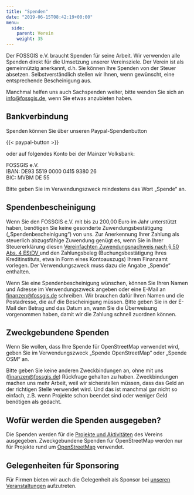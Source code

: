 ```yaml
---
title: "Spenden"
date: "2019-06-15T08:42:19+00:00"
menu:
  side:
    parent: Verein
    weight: 35
---
```


Der FOSSGIS e.V. braucht Spenden für seine Arbeit. Wir verwenden alle Spenden
direkt für die Umsetzung unserer Vereinsziele. Der Verein ist als
gemeinnützig anerkannt, d.h. Sie können Ihre Spenden von der Steuer absetzen.
Selbstverständlich stellen wir Ihnen, wenn gewünscht, eine entsprechende
Bescheinigung aus.

Manchmal helfen uns auch Sachspenden weiter, bitte wenden Sie sich an
<a href="mailto:info@fossgis.de">info@fossgis.de</a>, wenn Sie etwas anzubieten
haben.

## Bankverbindung

Spenden können Sie über unseren Paypal-Spendenbutton

{{< paypal-button >}}

oder auf folgendes Konto bei der Mainzer Volksbank:

FOSSGIS e.V.<br/>
IBAN: DE93 5519 0000 0415 9380 26<br/>
BIC: MVBM DE 55

Bitte geben Sie im Verwendungszweck mindestens das Wort „Spende“ an.

## Spendenbescheinigung

Wenn Sie den FOSSGIS e.V. mit bis zu 200,00 Euro im Jahr unterstützt haben,
benötigen Sie keine gesonderte Zuwendungsbestätigung („Spendenbescheinigung“)
von uns. Zur Anerkennung Ihrer Zahlung als steuerlich abzugsfähige Zuwendung
genügt es, wenn Sie in Ihrer Steuererklärung diesen [Vereinfachten
Zuwendungsnachweis nach § 50 Abs. 4 EStDV
](Vereinfachter-Zuwendungsnachweis-FOSSGIS.pdf) und den Zahlungsbeleg
(Buchungsbestätigung Ihres Kreditinstituts, etwa in Form eines Kontoauszugs)
Ihrem Finanzamt vorlegen. Der Verwendungszweck muss dazu die Angabe „Spende“
enthalten.

Wenn Sie eine Spendenbescheinigung wünschen, können Sie Ihren Namen und Adresse
im Verwendungszweck angeben oder eine E-Mail an <a
href="mailto:finanzen@fossgis.de">finanzen@fossgis.de</a> schreiben. Wir
brauchen dafür Ihren Namen und die Postadresse, die auf die Bescheinigung
müssen. Bitte geben Sie in der E-Mail den Betrag und das Datum an, wann Sie die
Überweisung vorgenommen haben, damit wir die Zahlung schnell zuordnen können.

## Zweckgebundene Spenden

Wenn Sie wollen, dass Ihre Spende für OpenStreetMap verwendet wird, geben Sie
im Verwendungszweck „Spende OpenStreetMap“ oder „Spende OSM“ an.

Bitte geben Sie keine anderen Zweckbindungen an, ohne mit uns (<a
href="mailto:finanzen@fossgis.de">finanzen@fossgis.de</a>) Rückfrage gehalten
zu haben. Zweckbindungen machen uns mehr Arbeit, weil wir sicherstellen müssen,
dass das Geld an der richtigen Stelle verwendet wird. Und das ist manchmal
gar nicht so einfach, z.B. wenn Projekte schon beendet sind oder weniger Geld
benötigen als gedacht.

## Wofür werden die Spenden ausgegeben?

Die Spenden werden für die [Projekte und Aktivitäten](/aktivitäten/) des
Vereins ausgegeben. Zweckgebundene Spenden für OpenStreetMap werden nur für
Projekte rund um [OpenStreetMap](/aktivitäten/openstreetmap/) verwendet.

## Gelegenheiten für Sponsoring

Für Firmen bieten wir auch die Gelegenheit als Sponsor bei [unseren
Veranstaltungen](/konferenz/) aufzutreten.

